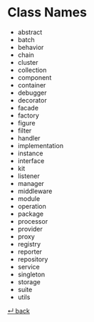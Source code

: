 Class Names
===========

- abstract
- batch
- behavior
- chain
- cluster
- collection
- component
- container
- debugger
- decorator
- facade
- factory
- figure
- filter
- handler
- implementation
- instance
- interface
- kit
- listener
- manager
- middleware
- module
- operation
- package
- processor
- provider
- proxy
- registry
- reporter
- repository
- service
- singleton
- storage
- suite
- utils

[↵ back](../README.md)